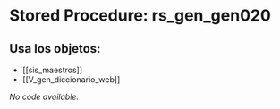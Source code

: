 # Stored Procedure: rs_gen_gen020

## Usa los objetos:
- [[sis_maestros]]
- [[V_gen_diccionario_web]]

*No code available.*
